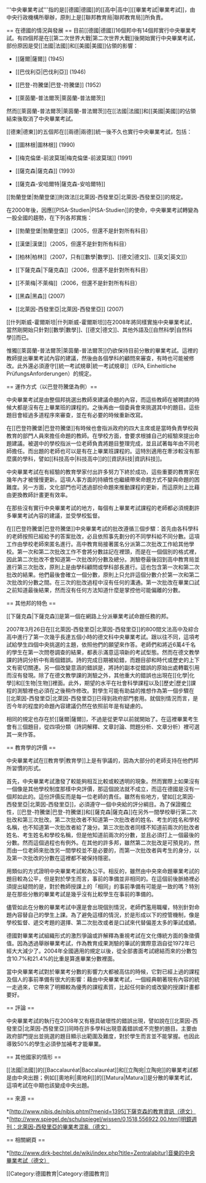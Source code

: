 '''中央畢業考試'''指的是[[德國|德國]]的[[高中|高中]][[畢業考試|畢業考試]]，由中央行政機構所舉辦，原則上是[[聯邦教育局|聯邦教育局]]所負責。

== 在德國的情況與發展 ==
目前[[德國|德國]]16個邦中有14個邦實行中央畢業考試。有四個邦是在[[第二次世界大戰|第二次世界大戰]]後開始實行中央畢業考試，部份原因是受[[法國|法國]]和[[美國|美國]]佔領的影響：

* [[薩爾|薩爾]] (1945)

* [[巴伐利亞|巴伐利亞]] (1946)

* [[巴登-符騰堡|巴登-符騰堡]] (1952)

* [[萊茵蘭-普法爾茨|萊茵蘭-普法爾茨]] 

然而[[萊茵蘭-普法爾茨|萊茵蘭-普法爾茨]]在[[法國|法國]]和[[美國|美國]]的佔領結束後取消了中央畢業考試。

[[德東|德東]]的五個邦在[[兩德|兩德]]統一後不久也實行中央畢業考試，包括：

* [[圖林根|圖林根]] (1990)

* [[梅克倫堡-前波莫瑞|梅克倫堡-前波莫瑞]] (1991)

* [[薩克森|薩克森]] (1993)

* [[薩克森-安哈爾特|薩克森-安哈爾特]]

[[勃蘭登堡|勃蘭登堡]]則效法[[北萊因-西發里亞|北萊因-西發里亞]]的規定。

在2000年後，因應[[PISA-Studien|PISA-Studien]]的使命，中央畢業考試轉變為一股全國的趨勢，在下列各邦實施：

* [[勃蘭登堡|勃蘭登堡]]（2005，但還不是針對所有科目）

* [[漢堡|漢堡]]（2005，但還不是針對所有科目）

* [[柏林|柏林]]（2007，只有[[數學|數學]]、[[德文|德文]]、[[英文|英文]]）

* [[下薩克森|下薩克森]]（2006，但還不是針對所有科目）

* [[不萊梅|不萊梅]]（2006，但還不是針對所有科目）

* [[黑森|黑森]] (2007)

* [[北萊因-西發里亞|北萊因-西發里亞]] (2007)

[[什列斯威-霍爾斯坦|什列斯威-霍爾斯坦]]在2008年將同樣實施中央畢業考試，當然剛開始只針對[[數學|數學]]、[[德文|德文]]、其他外語及[[自然科學|自然科學]]而已。

惟獨[[萊茵蘭-普法爾茨|萊茵蘭-普法爾茨]]仍欲保持目前分散的畢業考試。這裡的教師提出畢業考試內容的建議，然後由各個學科的顧問來審查，有時也可能被修改。此外還必須遵守[[統一考試規章|統一考試規章]]（EPA, Εinheitliche PrüfungsAnforderungen）的規定。

== 運作方式（以巴登符騰堡為例）==

中央畢業考試是由整個邦挑選出教師來建議命題的內容，而這些教師在被聘請的時候大都是沒有在上畢業班的課程的。之後再由一個委員會來挑選其中的題目。這些題目會經過多道程序來審查，並在有必要的時候重新改寫。

在[[巴登符騰堡|巴登符騰堡]]有時候也會指派政府的四大主席或是當時負責學校與教育的部門人員來擔任命題的教師。在學校方面，會要求根據自己的經驗來提出命題建議。被選中的學校指派一位老師負責將題目整理完成，並且試著每年由不同老師擔任。而出題的老師也可以是有在上畢業班課程的。這特別適用在牽涉較沒有那麼廣的學科，譬如[[科技高中|科技高中]]的[[資訊科技|資訊科技]]。

中央畢業考試在有經驗的教育學家付出許多努力下終於成功，這些重要的教育家在幾年內才被慢慢更新。這項人事方面的持續性也繼續帶來命題方式不變與命題的困難度。另一方面，文化部門也可透過部份命題來推動課程的更新，而這原則上比藉由更換教師計畫更有效率。

在那些沒有實行中央畢業考試的地方，每個有上畢業考試課程的老師都必須規劃許多畢業考試內容的建議，並受學校監督。

在[[巴登符騰堡|巴登符騰堡]]中央畢業考試的批改遵循三個步驟：首先由各科學科的老師按照已經給予的答案批改，必且依照事先劃分的不同學科給不同分數。這項工作由學校老師來匿名進行。高中教育局接著匿名分派第二次批改工作給其他學校。第一次和第二次批改工作不會將分數註記在裡頭，而是在一個個別的格式裡，因此第二次批改不會知道第一次批改的分數及總分。測驗卷最後回到高中教育局並進行第三次批改，原則上是由學科顧問或學科部長進行。這也包含第一次和第二次批改的結果。他們最後會確立一個分數，原則上只允許這個分數介於第一次和第二次批改的分數之間。在三次的批改過程中沒有任何的溝通。第一次批改在畢業口試之前知道最後結果，然而沒有任何方法知道什麼是掌控他可能偏離的分數。

== 其他邦的特色 ==

[[下薩克森|下薩克森]]是第一個在網路上分派畢業考試命題任務的邦。

2007年3月26日在[[北萊因-西發里亞|北萊因-西發里亞]]的800間文法高中及綜合高中進行了第一次幾乎長達五個小時的德文科中央畢業考試。跟以往不同，這項考試給學生四個中央挑選的主題，依照他們的願望來作答。老師們和將近6萬4千名的學生在第一次問卷調查的結果，都表示滿意這項新的考試型態。然而在德文教學課的詩詞分析中有兩個錯誤。詩的完成日期被給錯，而題目卻和時代或歷史的上下文有密切關連。另一個改變意涵的錯誤是，將詩的副本從錯誤的原始出處轉載引用而沒有發現。除了在德文教學課的測驗之外，其他重大的錯誤也出現在[[化學|化學]]和[[生物|生物]]裡面。此外，期望的水平在社會科學課程以及[[歷史|歷史]]課程的測驗裡也必須在之後稍作修改。對學生可能有助益的推想作為第一個步驟在[[北萊因-西發里亞|北萊因-西發里亞]]已得到政府部門套用。就個別情況而言，是否今年的程度的命題內容建議仍然在依照前年是有疑慮的。

相同的規定也存在於[[薩爾|薩爾]]，不過是從更早以前就開始了。在這裡畢業考生會有三個題目，從四項分類（詩詞解釋、文章討論、問題分析、文章分析）裡可選其一來作答。

== 教育學的評價 ==

中央畢業考試在[[教育學|教育學]]上是有爭議的，因為大部分的老師支持在他們邦所習慣的形式。

首先，中央畢業考試激發了較能夠相互比較或較透明的現象。然而實際上如果沒有一個像是其他學校制度那樣中央評價，那這個說法就不成立，而這在德國是沒有一個邦如此的。這份評價反而是每一位老師的責任。雖然有些地方，譬如[[北萊因-西發里亞|北萊因-西發里亞]]，必須遵守一個中央給的評分綱目。為了保證獨立性，[[巴登-符騰堡|巴登-符騰堡]]和[[薩克森|薩克森]]在另外一間學校舉行第二次批改和第三次批改。第二次批改者不知道第一次批改者的姓名、考生的姓名和學校名稱，也不知道第一次批改者給了幾分。第三次批改者同樣不知道前兩次的批改者姓名、考生姓名和學校名稱，但是他知道前兩次的分數，並且必須打上一個最後的分數。然而這個過程也有例外。在其他的許多邦，雖然第二次批改是可預見的，然而由一位老師來批改另一間學校並不是必要的，而第一次批改者與考生的身分，以及第一次批改的分數在這裡都不被保持隱密。

用類似的方式證明中央畢業考試較為公平。相反的，雖然由中央來命題畢業考試的題目較為公平，但是對於學生而言，事前的準備並非相同的。在這個前後脈絡裡必須提出疑問的是，對於教師授課上的「相同」的事前準備有可能是一致的嗎？特別是在那些分散的畢業考試是幾乎沒有比較學生在事前的準備的。

儘管如此在分散的畢業考試中還是會出現個別情況，老師們濫用職權，特別針對命題內容替自己的學生上課。為了避免這樣的情況，於是形成以下的控管機制，像是學校監督、遞交考題的選擇、第二次批改或者是口試來代替偏差太多的筆試成績。

德國對畢業考試組織形式的激烈爭論或許解釋為重視考試在文化傳統方面的象徵價值。因為透過舉辦畢業考試，作為教育成果測驗的筆試的實際意涵自從1972年已經大大減少了。2004年全國適用的規定以後，從全部書面考試總結而來的分數包含10.7%和21.4%的比重是算進畢業分數裡面。

當中央畢業考試對於畢業考分數的影響力大都被高估的時候，它對已經上過的課程及個人的事前準備有很大的影響：藉由中央畢業考試，一個經典朝著現有內容的統一走過來，它帶來了明顯較為優秀的課程素質，比起任何新的或改變的授課計畫都要好。

== 評論 ==

中央畢業考試的執行在2008年又有極具破壞性的錯誤出現，譬如說在[[北萊因-西發里亞|北萊因-西發里亞]]同時在許多學科出現意義錯誤或不完整的題目。主要由政府部門提出並挑選的題目顯示出範圍及難度，對於學生而言並不能掌握。也因此導致50%的學生必須參加補考才能畢業。

== 其他國家的情形 ==

[[法國|法國]]的[[Baccalauréat|Baccalauréat]]和[[立陶宛|立陶宛]]的畢業考試都是由中央出題；例如[[奧地利|奧地利]]的[[Matura|Matura]]是分散的畢業考試，這項考試在中期也該變成中央出題。

== 來源 ==

*[http://www.nibis.de/nibis.phtml?menid=1395]下薩克森的教育資訊（德文）
*[http://www.spiegel.de/schulspiegel/wissen/0,1518,556922,00.html]明鏡週刊：北萊因-西發里亞的畢業考混亂（德文）

== 相關網頁 ==

*[http://www.dirk-bechtel.de/wiki/index.php?title=Zentralabitur]音樂的中央畢業考試（德文）

[[Category:德國教育|Category:德國教育]]